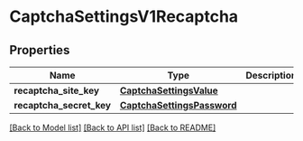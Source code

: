 # CaptchaSettingsV1Recaptcha

## Properties
Name | Type | Description | Notes
------------ | ------------- | ------------- | -------------
**recaptcha_site_key** | [**CaptchaSettingsValue**](CaptchaSettingsValue.md) |  | 
**recaptcha_secret_key** | [**CaptchaSettingsPassword**](CaptchaSettingsPassword.md) |  | 

[[Back to Model list]](../README.md#documentation-for-models) [[Back to API list]](../README.md#documentation-for-api-endpoints) [[Back to README]](../README.md)

